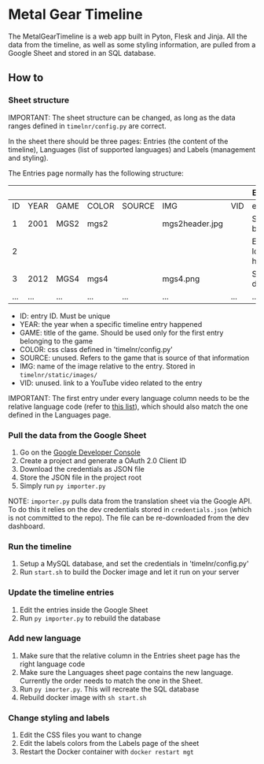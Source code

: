 # Metal Gear Timeline

The MetalGearTimeline is a web app built in Pyton, Flesk and Jinja. All the data from the timeline, as well as some styling information, are pulled from a Google Sheet and stored in an SQL database.

## How to

### Sheet structure

IMPORTANT: The sheet structure can be changed, as long as the data ranges defined in `timelnr/config.py` are correct.

In the sheet there should be three pages: Entries (the content of the timeline), Languages (list of supported languages) and Labels (management and styling).

The Entries page normally has the following structure:

|     |      |      |       |        |                |     | ENGLISH            | ITALIAN        | ... |
| --- | ---- | ---- | ----- | ------ | -------------- | --- | ------------------ | -------------- | --- |
| ID  | YEAR | GAME | COLOR | SOURCE | IMG            | VID | en                 | it             | ... |
| 1   | 2001 | MGS2 | mgs2  |        | mgs2header.jpg |     | Snake is born      | Nasce Snake    | ... |
| 2   |      |      |       |        |                |     | Everyone loves him | Tutti lo amano | ... |
| 3   | 2012 | MGS4 | mgs4  |        | mgs4.png       |     | Snake is dead      | Muore Snake    | ... |
| ... | ...  | ...  | ...   | ...    | ...            | ... | ...                | ...            | ... |

- ID: entry ID. Must be unique
- YEAR: the year when a specific timeline entry happened
- GAME: title of the game. Should be used only for the first entry belonging to the game
- COLOR: css class defined in 'timelnr/config.py'
- SOURCE: unused. Refers to the game that is source of that information
- IMG: name of the image relative to the entry. Stored in `timelnr/static/images/`
- VID: unused. link to a YouTube video related to the entry

IMPORTANT: The first entry under every language column needs to be the relative language code (refer to [this list](https://en.wikipedia.org/wiki/List_of_ISO_639-1_codes)), which should also match the one defined in the Languages page.

### Pull the data from the Google Sheet

1. Go on the [Google Developer Console](https://console.developers.google.com)
2. Create a project and generate a OAuth 2.0 Client ID
3. Download the credentials as JSON file
4. Store the JSON file in the project root
5. Simply run `py importer.py`

NOTE: `importer.py` pulls data from the translation sheet via the Google API. To do this it relies on the dev credentials stored in `credentials.json` (which is not committed to the repo). The file can be re-downloaded from the dev dashboard.

### Run the timeline

1. Setup a MySQL database, and set the credentials in 'timelnr/config.py'
2. Run `start.sh` to build the Docker image and let it run on your server

### Update the timeline entries

1. Edit the entries inside the Google Sheet
2. Run `py importer.py` to rebuild the database

### Add new language

1. Make sure that the relative column in the Entries sheet page has the right language code
2. Make sure the Languages sheet page contains the new language. Currently the order needs to match the one in the Sheet.
3. Run `py imorter.py`. This will recreate the SQL database
4. Rebuild docker image with `sh start.sh`

### Change styling and labels

1. Edit the CSS files you want to change
2. Edit the labels colors from the Labels page of the sheet
3. Restart the Docker container with `docker restart mgt`
